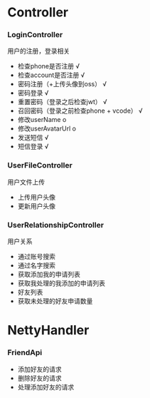 # Controller
### LoginController
用户的注册，登录相关

* 检查phone是否注册                       √
* 检查account是否注册                     √
* 密码注册（+上传头像到oss）               √
* 密码登录                               √
* 重置密码（登录之后检查jwt）              √
* 召回密码（登录之前检查phone + vcode）    √
* 修改userName       o
* 修改userAvatarUrl  o
* 发送短信                               √
* 短信登录                               √

### UserFileController
用户文件上传

* 上传用户头像
* 更新用户头像

### UserRelationshipController
用户关系

* 通过账号搜索
* 通过名字搜索
* 获取添加我的申请列表
* 获取我处理的我添加的申请列表
* 好友列表
* 获取未处理的好友申请数量

# NettyHandler
### FriendApi
* 添加好友的请求
* 删除好友的请求
* 处理添加好友的请求